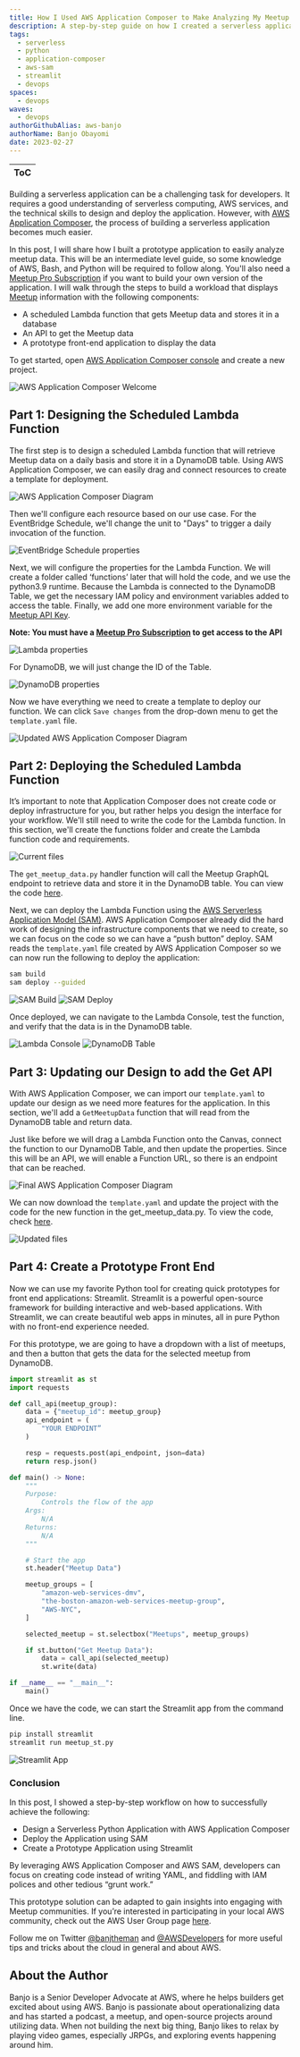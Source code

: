 ```yaml
---
title: How I Used AWS Application Composer to Make Analyzing My Meetup Data Easy
description: A step-by-step guide on how I created a serverless application to retrieve Meetup data.
tags:
  - serverless
  - python
  - application-composer
  - aws-sam
  - streamlit
  - devops
spaces:
  - devops
waves:
  - devops
authorGithubAlias: aws-banjo
authorName: Banjo Obayomi
date: 2023-02-27
---
```


|ToC|
|---|

Building a serverless application can be a challenging task for developers. It requires a good understanding of serverless computing, AWS services, and the technical skills to design and deploy the application. However, with [AWS Application Composer](https://aws.amazon.com/application-composer/?sc_channel=el&sc_campaign=devops&sc_geo=mult&sc_country=mult&sc_outcome=acq&sc_content=prototyping-and-deploying-a-serverless-python-application-with-aws-application-composer), the process of building a serverless application becomes much easier.

In this post, I will share how I built a prototype application to easily analyze meetup data. This will be an intermediate level guide, so some knowledge of AWS, Bash, and Python will be required to follow along. You'll also need a [Meetup Pro Subscription](https://help.meetup.com/hc/en-us/articles/5379928688653-FAQs-about-Meetup-Pro) if you want to build your own version of the application. I will walk through the steps to build a workload that displays [Meetup](https://aws.amazon.com/developer/community/usergroups/?sc_channel=el&sc_campaign=devops&sc_geo=mult&sc_country=mult&sc_outcome=acq&sc_content=prototyping-and-deploying-a-serverless-python-application-with-aws-application-composer) information with the following components:

* A scheduled Lambda function that gets Meetup data and stores it in a database
* An API to get the Meetup data
* A prototype front-end application to display the data

To get started, open [AWS Application Composer console](https://console.aws.amazon.com/composer/home) and create a new project.

![AWS Application Composer Welcome](images/app_comp_intro.png)

## Part 1: Designing the Scheduled Lambda Function

The first step is to design a scheduled Lambda function that will retrieve Meetup data on a daily basis and store it in a DynamoDB table. Using AWS Application Composer, we can easily drag and connect resources to create a template for deployment.

![AWS Application Composer Diagram](images/first_diag.png)

Then we'll configure each resource based on our use case. For the EventBridge Schedule, we'll change the unit to "Days" to trigger a daily invocation of the function.

![EventBridge Schedule properties](images/es_pic.png)

Next, we will configure the properties for the Lambda Function. We will create a folder called ‘functions’ later that will hold the code, and we use the python3.9 runtime. Because the Lambda is connected to the DynamoDB Table, we get the necessary IAM policy and environment variables added to access the table. Finally, we add one more environment variable for the [Meetup API Key](https://www.meetup.com/api/general/).

**Note: You must have a [Meetup Pro Subscription](https://www.meetup.com/lp/meetup-pro-features) to get access to the API**

![Lambda properties](images/lambda_pic.png)

For DynamoDB, we will just change the ID of the Table.

![DynamoDB properties](images/db_pic.png)

Now we have everything we need to create a template to deploy our function. We can click `Save changes` from the drop-down menu to get the `template.yaml` file.

![Updated AWS Application Composer Diagram](images/second_diag.png)

## Part 2:  Deploying the Scheduled Lambda Function

It’s important to note that Application Composer does not create code or deploy infrastructure for you, but rather helps you design the interface for your workflow. We'll still need to write the code for the Lambda function. In this section, we'll create the functions folder and create the Lambda function code and requirements.

![Current files](images/tree_1.png)

The `get_meetup_data.py` handler function will call the Meetup GraphQL endpoint to retrieve data and store it in the DynamoDB table. You can view the code [here](https://github.com/aws-banjo/serverless_meetup_example/blob/main/functions/load_meetup_data.py).

Next, we can deploy the Lambda Function using the [AWS Serverless Application Model (SAM)](https://aws.amazon.com/serverless/sam/). AWS Application Composer already did the hard work of designing the infrastructure components that we need to create, so we can focus on the code so we can have a “push button” deploy. SAM reads the `template.yaml` file created by AWS Application Composer so we can now run the following to deploy the application:

```bash
sam build
sam deploy --guided
```

![SAM Build](images/sam_build.png)
![SAM Deploy](images/sam_deploy.png)

Once deployed, we can navigate to the Lambda Console, test the function, and verify that the data is in the DynamoDB table.

![Lambda Console](images/lambda_console.png)
![DynamoDB Table](images/db_console.png)

## Part 3: Updating our Design to add the Get API

With AWS Application Composer, we can import our `template.yaml` to update our design as we need more features for the application. In this section, we'll add a `GetMeetupData` function that will read from the DynamoDB table and return data.

Just like before we will drag a Lambda Function onto the Canvas, connect the function to our DynamoDB Table, and then update the properties. Since this will be an API, we will enable a Function URL, so there is an endpoint that can be reached.

![Final AWS Application Composer Diagram](images/third_diag.png)

We can now download the `template.yaml` and update the project with the code for the new function in the get_meetup_data.py. To view the code, check [here](https://github.com/aws-banjo/serverless_meetup_example/blob/main/functions/get_meetup_data.py).

![Updated files](images/tree_2.png)

## Part 4: Create a Prototype Front End

Now we can use my favorite Python tool for creating quick prototypes for front end applications: Streamlit. Streamlit is a powerful open-source framework for building interactive and web-based applications. With Streamlit, we can create beautiful web apps in minutes, all in pure Python with no front-end experience needed.

For this prototype, we are going to have a dropdown with a list of meetups, and then a button that gets the data for the selected meetup from DynamoDB.

```python
import streamlit as st
import requests

def call_api(meetup_group):
    data = {"meetup_id": meetup_group}
    api_endpoint = (
        "YOUR ENDPOINT”
    )

    resp = requests.post(api_endpoint, json=data)
    return resp.json()

def main() -> None:
    """
    Purpose:
        Controls the flow of the app
    Args:
        N/A
    Returns:
        N/A
    """

    # Start the app
    st.header("Meetup Data")

    meetup_groups = [
        "amazon-web-services-dmv",
        "the-boston-amazon-web-services-meetup-group",
        "AWS-NYC",
    ]

    selected_meetup = st.selectbox("Meetups", meetup_groups)

    if st.button("Get Meetup Data"):
        data = call_api(selected_meetup)
        st.write(data)

if __name__ == "__main__":
    main()
```

Once we have the code, we can start the Streamlit app from the command line.

```bash
pip install streamlit
streamlit run meetup_st.py
```

![Streamlit App](images/streamlit_app.png)

### Conclusion

In this post, I showed a step-by-step workflow on how to successfully achieve the following:

* Design a Serverless Python Application with AWS Application Composer
* Deploy the Application using SAM
* Create a Prototype Application using Streamlit

By leveraging AWS Application Composer and AWS SAM, developers can focus on creating code instead of writing YAML, and fiddling with IAM polices and other tedious “grunt work.”

This prototype solution can be adapted to gain insights into engaging with Meetup communities. If you’re interested in participating in your local AWS community, check out the AWS User Group page [here](https://aws.amazon.com/developer/community/usergroups/?sc_channel=el&sc_campaign=devops&sc_geo=mult&sc_country=mult&sc_outcome=acq&sc_content=prototyping-and-deploying-a-serverless-python-application-with-aws-application-composer).

Follow me on Twitter [@banjtheman](https://twitter.com/banjtheman) and [@AWSDevelopers](https://twitter.com/awsdevelopers) for more useful tips and tricks about the cloud in general and about AWS.

## About the Author

Banjo is a Senior Developer Advocate at AWS, where he helps builders get excited about using AWS. Banjo is passionate about operationalizing data and has started a podcast, a meetup, and open-source projects around utilizing data. When not building the next big thing, Banjo likes to relax by playing video games, especially JRPGs, and exploring events happening around him.
